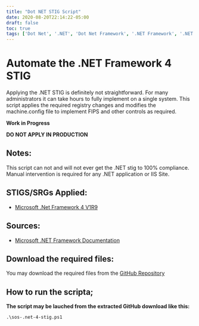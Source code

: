 ```yaml
---
title: "Dot NET STIG Script"
date: 2020-08-20T22:14:22-05:00
draft: false
toc: true
tags: ['Dot Net', '.NET', 'Dot Net Framework', '.NET Framework', '.NET STIG', 'STIG', 'Dot Net Framework STIG', 'Compliance', 'Automation', 'Powershell', 'Script']
---
```

# Automate the .NET Framework 4 STIG

Applying the .NET STIG is definitely not straightforward. For many administrators it can take hours to fully implement on a single system. This script applies the required registry changes and modifies the machine.config file to implement FIPS and other controls as required.

**Work in Progress**

**DO NOT APPLY IN PRODUCTION**

## Notes:

This script can not and will not ever get the .NET stig to 100% compliance. 
Manual intervention is required for any .NET application or IIS Site.

## STIGS/SRGs Applied:

- [Microsoft .Net Framework 4 V1R9](https://dl.dod.cyber.mil/wp-content/uploads/stigs/zip/U_MS_DotNet_Framework_4-0_V1R9_STIG.zip)

## Sources:

- [Microsoft .NET Framework Documentation](https://docs.microsoft.com/en-us/dotnet/framework/)

## Download the required files:

You may download the required files from the [GitHub Repository](https://raw.githubusercontent.com/simeononsecurity/.NET-STIG-Script/)

## How to run the scripta;

**The script may be lauched from the extracted GitHub download like this:**

```
.\sos-.net-4-stig.ps1
```